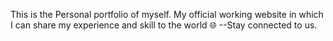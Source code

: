 This is the Personal portfolio of myself.
My official working website in which I can share my experience and skill to the world 🌐
   --Stay connected to us.
